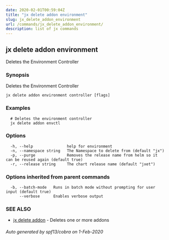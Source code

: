 ```yaml
---
date: 2020-02-01T00:59:04Z
title: "jx delete addon environment"
slug: jx_delete_addon_environment
url: /commands/jx_delete_addon_environment/
description: list of jx commands
---
```

## jx delete addon environment

Deletes the Environment Controller 

### Synopsis

Deletes the Environment Controller

```
jx delete addon environment controller [flags]
```

### Examples

```
  # Deletes the environment controller
  jx delete addon envctl
```

### Options

```
  -h, --help               help for environment
  -n, --namespace string   The Namespace to delete from (default "jx")
  -p, --purge              Removes the release name from helm so it can be reused again (default true)
  -r, --release string     The chart release name (default "jxet")
```

### Options inherited from parent commands

```
  -b, --batch-mode   Runs in batch mode without prompting for user input (default true)
      --verbose      Enables verbose output
```

### SEE ALSO

* [jx delete addon](/commands/jx_delete_addon/)	 - Deletes one or more addons

###### Auto generated by spf13/cobra on 1-Feb-2020
